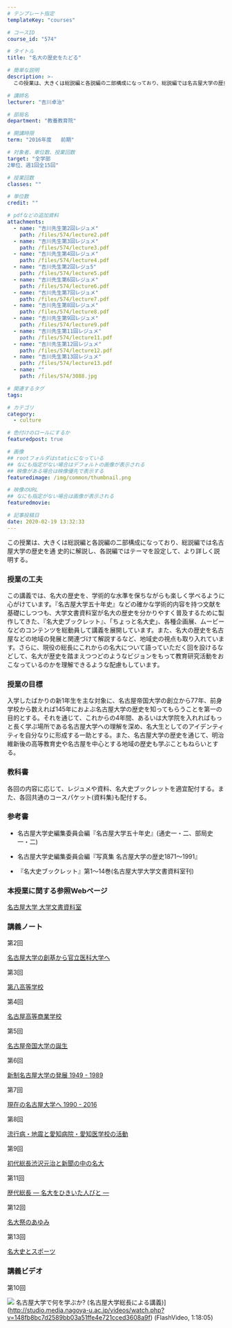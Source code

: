 ```yaml
---
# テンプレート指定
templateKey: "courses"

# コースID
course_id: "574"

# タイトル
title: "名大の歴史をたどる"

# 簡単な説明
description: >-
  この授業は、大きくは総説編と各説編の二部構成になっており、総説編では名古屋大学の歴史を通 史的に解説し、各説編ではテーマを設定して、より詳しく説明する。...

# 講師名
lecturer: "吉川卓治"

# 部局名
department: "教養教育院"

# 開講時限
term: "2016年度	前期"

# 対象者、単位数、授業回数
target: "全学部
2単位、週1回全15回"

# 授業回数
classes: ""

# 単位数
credit: ""

# pdfなどの追加資料
attachments: 
  - name: "吉川先生第2回レジュメ" 
    path: /files/574/lecture2.pdf
  - name: "吉川先生第3回レジュメ" 
    path: /files/574/lecture3.pdf
  - name: "吉川先生第4回レジュメ" 
    path: /files/574/lecture4.pdf
  - name: "吉川先生第2回レジュ5" 
    path: /files/574/lecture5.pdf
  - name: "吉川先生第6回レジュメ" 
    path: /files/574/lecture6.pdf
  - name: "吉川先生第7回レジュメ" 
    path: /files/574/lecture7.pdf
  - name: "吉川先生第8回レジュメ" 
    path: /files/574/lecture8.pdf
  - name: "吉川先生第9回レジュメ" 
    path: /files/574/lecture9.pdf
  - name: "吉川先生第11回レジュメ" 
    path: /files/574/lecture11.pdf
  - name: "吉川先生第12回レジュメ" 
    path: /files/574/lecture12.pdf
  - name: "吉川先生第13回レジュメ" 
    path: /files/574/lecture13.pdf
  - name: "" 
    path: /files/574/3088.jpg

# 関連するタグ
tags:

# カテゴリ
category:
  - culture

# 色付けのロールにするか
featuredpost: true

# 画像
## rootフォルダはstaticになっている
## なにも指定がない場合はデフォルトの画像が表示される
## 映像がある場合は映像優先で表示する
featuredimage: /img/common/thumbnail.png

# 映像のURL
## なにも指定がない場合は画像が表示される
featuredmovie: 

# 記事投稿日
date: 2020-02-19 13:32:33
---
```


この授業は、大きくは総説編と各説編の二部構成になっており、総説編では名古屋大学の歴史を通 史的に解説し、各説編ではテーマを設定して、より詳しく説明する。

### 授業の工夫


この講義では、名大の歴史を、学術的な水準を保ちながらも楽しく学べるように心がけています。『名古屋大学五十年史』などの確かな学術的内容を持つ文献を基礎にしつつも、大学文書資料室が名大の歴史を分かりやすく普及するために製作してきた、『名大史ブックレット』、「ちょっと名大史」、各種企画展、ムービーなどのコンテンツを総動員して講義を展開しています。また、名大の歴史を名古屋などの地域の発展と関連づけて解説するなど、地域史の視点も取り入れています。さらに、現役の総長にこれからの名大について語っていただく回を設けるなどして、名大が歴史を踏まえつつどのようなビジョンをもって教育研究活動をおこなっているのかを理解できるような配慮もしています。


### 授業の目標


入学したばかりの新1年生を主な対象に、名古屋帝国大学の創立から77年、前身学校から数えれば145年におよぶ名古屋大学の歴史を知ってもらうことを第一の目的とする。それを通じて、これからの4年間、あるいは大学院を入れればもっと長く学ぶ場所である名古屋大学への理解を深め、名大生としてのアイデンティティを自分なりに形成する一助とする。また、名古屋大学の歴史を通じて、明治維新後の高等教育史や名古屋を中心とする地域の歴史も学ぶこともねらいとする。


### 教科書


各回の内容に応じて、レジュメや資料、名大史ブックレットを適宜配付する。また、各回共通のコースパケット(資料集)も配付する。


### 参考書



* 名古屋大学史編集委員会編『名古屋大学五十年史』(通史一・二、部局史一・二)

* 名古屋大学史編集委員会編『写真集 名古屋大学の歴史1871～1991』

* 『名大史ブックレット』第1～14巻(名古屋大学大学文書資料室刊)


### 本授業に関する参照Webページ


[名古屋大学 大学文書資料室](http://nua.jimu.nagoya-u.ac.jp/)


### 講義ノート


第2回

[名古屋大学の創基から官立医科大学へ](/files/574/lecture2.pdf) 

第3回

[第八高等学校](/files/574/lecture3.pdf) 

第4回

[名古屋高等商業学校](/files/574/lecture4.pdf) 

第5回

[名古屋帝国大学の誕生](/files/574/lecture5.pdf) 

第6回

[新制名古屋大学の発展 1949 - 1989](/files/574/lecture6.pdf) 

第7回

[現在の名古屋大学へ 1990 - 2016](/files/574/lecture7.pdf) 

第8回

[流行病・地震と愛知病院・愛知医学校の活動](/files/574/lecture8.pdf) 

第9回

[初代総長渋沢元治と新聞の中の名大](/files/574/lecture9.pdf) 

第11回

[歴代総長 — 名大をひきいた人びと —](/files/574/lecture11.pdf) 

第12回

[名大祭のあゆみ](/files/574/lecture12.pdf) 

第13回

[名大史とスポーツ](/files/574/lecture13.pdf) 


### 講義ビデオ


第10回


![](/files/574/3088.jpg) 名古屋大学で何を学ぶか? (名古屋大学総長による講義)](http://studio.media.nagoya-u.ac.jp/videos/watch.php?v=148fb8bc7d2589bb03a51ffe4e721cced3608a9f) (FlashVideo, 1:18:05)


